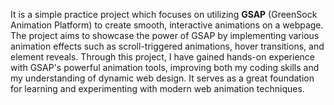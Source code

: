 <p>It is a simple practice project which focuses on utilizing <b>GSAP</b> (GreenSock Animation Platform) to create smooth, interactive animations on a webpage. The project aims to showcase the power of GSAP by implementing various animation effects such as scroll-triggered animations, hover transitions, and element reveals. Through this project, I have gained hands-on experience with GSAP's powerful animation tools, improving both my coding skills and my understanding of dynamic web design. It serves as a great foundation for learning and experimenting with modern web animation techniques.</p>